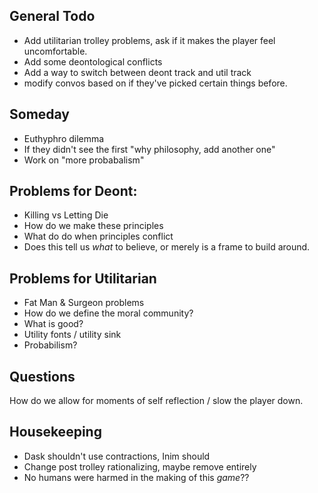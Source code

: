 General Todo
------------

 - Add utilitarian trolley problems, ask if it makes the player feel uncomfortable.
 - Add some deontological conflicts
 - Add a way to switch between deont track and util track
 - modify convos based on if they've picked certain things before.

Someday
-------

 - Euthyphro dilemma
 - If they didn't see the first "why philosophy, add another one"
 - Work on "more probabalism"

Problems for Deont:
-------------------

 - Killing vs Letting Die
 - How do we make these principles
 - What do do when principles conflict
 - Does this tell us *what* to believe, or merely is a frame to build around.
 
Problems for Utilitarian
------------------------
 
  - Fat Man & Surgeon problems
  - How do we define the moral community?
  - What is good?
  - Utility fonts / utility sink
  - Probabilism?

Questions
---------

How do we allow for moments of self reflection / slow the player down.

Housekeeping
------------

 - Dask shouldn't use contractions, Inim should
 - Change post trolley rationalizing, maybe remove entirely
 - No humans were harmed in the making of this *game*??
